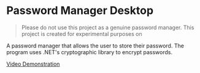 # Password Manager Desktop

> Please do not use this project as a genuine password manager. This project is created for experimental purposes on

A password manager that allows the user to store their password. The program uses .NET's cryptographic library to encrypt passwords.

[Video Demonstration](https://youtu.be/SxYbxA_ooJo)

